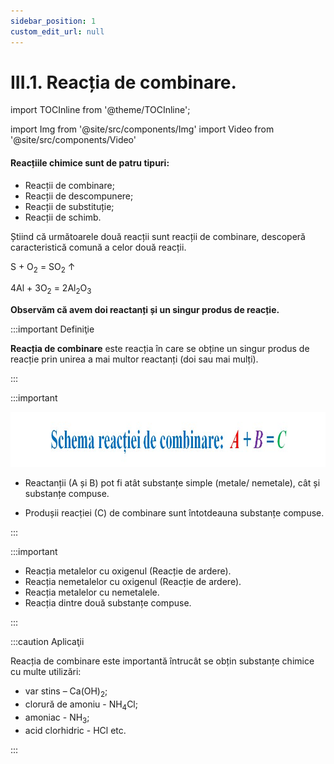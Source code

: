 ```yaml
---
sidebar_position: 1
custom_edit_url: null
---
```


# III.1. Reacția de combinare.

import TOCInline from '@theme/TOCInline';

<TOCInline toc={toc} />



import Img from '@site/src/components/Img'
import Video from '@site/src/components/Video'


#### Reacțiile chimice sunt de patru tipuri: 
- Reacții de combinare;
- Reacții de descompunere;
- Reacții de substituție;
- Reacții de schimb.




Știind că următoarele două reacții sunt reacții de combinare, descoperă caracteristică comună a celor două reacții.

S + O<sub>2</sub>  = SO<sub>2</sub> ↑

4Al + 3O<sub>2</sub>  =  2Al<sub>2</sub>O<sub>3</sub>

**Observăm că avem doi reactanți și un singur produs de reacție.**

:::important Definiţie

**Reacția de combinare** este reacția în care se obține un singur produs de reacție prin unirea a mai multor reactanți (doi sau mai mulți).



:::


:::important


<Img className="img-responsive4" src="chimie/clasa8/capitolul3/3_1_Poza1_SchemaReactieiDeCombinare_vers2.jpg" lazy={false} width="1000" height="88" />


- Reactanții (A și B) pot fi atât substanțe simple (metale/ nemetale), cât și substanțe compuse.

- Produșii reacției (C) de combinare sunt întotdeauna substanțe compuse.
 

:::



:::important

- Reacția metalelor cu oxigenul (Reacție de ardere).
- Reacția nemetalelor cu oxigenul (Reacție de ardere).
- Reacția metalelor cu nemetalele.
- Reacția dintre două substanțe compuse.

:::


:::caution Aplicaţii

Reacția de combinare este importantă întrucât se obțin substanțe chimice cu multe utilizări: 

- var stins – Ca(OH)<sub>2</sub>;
- clorură de amoniu - NH<sub>4</sub>Cl;
- amoniac - NH<sub>3</sub>;
- acid clorhidric - HCl etc.

:::

<br></br>

